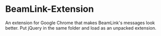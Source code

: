 # BeamLink-Extension
An extension for Google Chrome that makes BeamLink's messages look better.
Put jQuery in the same folder and load as an unpacked extension.

